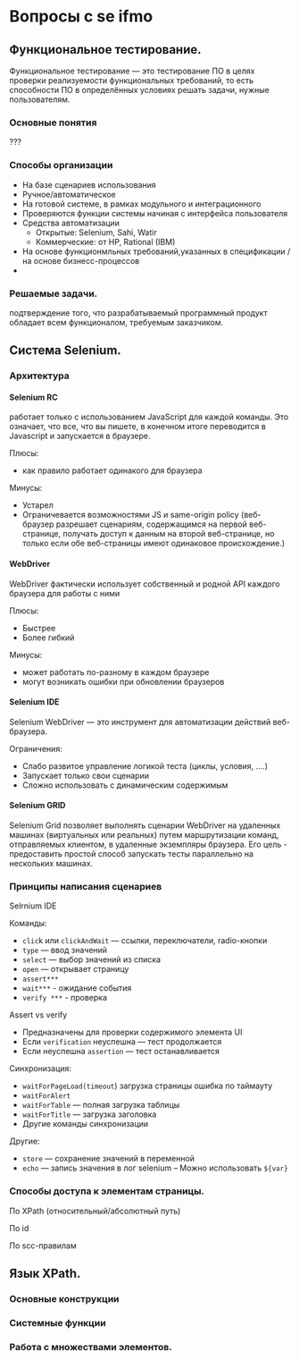 # Вопросы с se ifmo

## Функциональное тестирование. 

Функциональное тестирование — это тестирование ПО в целях проверки реализуемости функциональных требований, то есть способности ПО в определённых условиях решать задачи, нужные пользователям.

### Основные понятия 

???

### Cпособы организации

- На базе сценариев использования
- Ручное/автоматическое
- На готовой системе, в рамках модульного и интеграционного
- Проверяются функции системы начиная с интерфейса пользователя
- Средства автоматизации
  + Открытые: Selenium, Sahi, Watir
  + Коммерческие: от HP, Rational (IBM)
- На основе функционмльных требований,указанных в спецификации / на основе бизнесс-процессов
- 

### Pешаемые задачи.

подтверждение того, что разрабатываемый программный продукт обладает всем функционалом, требуемым заказчиком.



## Система Selenium. 

### Архитектура 

#### Selenium RC

работает только с использованием JavaScript для каждой команды. Это означает, что все, что вы пишете, в конечном итоге переводится в Javascript и запускается в браузере.

Плюсы:

- как правило работает одинакого для браузера

Минусы:

- Устарел
- Ограничевается возможностями JS и  same-origin policy (веб-браузер разрешает сценариям, содержащимся на первой веб-странице, получать доступ к данным на второй веб-странице, но только если обе веб-страницы имеют одинаковое происхождение.)

#### WebDriver 

WebDriver фактически использует собственный и родной API каждого браузера для работы с ними

Плюсы:

- Быстрее
- Более гибкий

Минусы:

- может работать по-разному в каждом браузере
- могут возникать ошибки при обновлении браузеров

#### Selenium IDE

Selenium WebDriver — это инструмент для автоматизации действий веб-браузера. 

Ограничения:

- Слабо развитое управление логикой теста
(циклы, условия, ….)
- Запускает только свои сценарии
- Сложно использовать с динамическим
содержимым

#### Selenium GRID

Selenium Grid позволяет выполнять сценарии WebDriver на удаленных машинах (виртуальных или реальных) путем маршрутизации команд, отправляемых клиентом, в удаленные экземпляры браузера. Его цель - предоставить простой способ запускать тесты параллельно на нескольких машинах.

### Принципы написания сценариев

Selrnium IDE

Команды:

- `clic`k или `clickAndWait` — ссылки,
переключатели, radio-кнопки
- `type` — ввод значений
- `select` — выбор значений из списка
- `оpen` — открывает страницу
- `assert***`
- `wait***` - ожидание события
- `verify ***` - проверка

Assert vs verify

- Предназначены для проверки содержимого
элемента UI
- Если `verification` неуспешна — тест
продолжается
- Если неуспешна `assertion` — тест
останавливается

Синхронизация:

- `waitForPageLoad(timeout`) загрузка страницы
 ошибка по таймауту
- `waitForAlert`
- `waitForTable` — полная загрузка таблицы
- `waitForTitle` — загрузка заголовка
- Другие команды синхронизации

Другие:

- `store` — сохранение значений в переменной
- `echo` — запись значения в лог selenium
– Можно использовать `${var}`

### Cпособы доступа к элементам страницы.

По XPath (относительный/абсолютный путь)

По id

По scc-правилам

## Язык XPath. 

### Основные конструкции

### Cистемные функции

### Pабота с множествами элементов.
